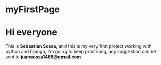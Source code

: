 # myFirstPage
# Hi everyone 
This is **Sebastian Sossa,** and this is my very first project working with python and Django, I'm going to keep practicing, any suggestion can be sent to **juansossa1468@gmail.com**
